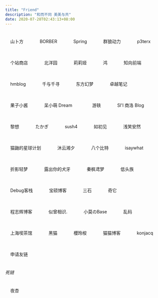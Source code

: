 ```yaml
---
title: "Friend"
description: "和而不同 美美与共"
date: 2020-07-28T02:43:13+08:00
---
```


<a href="https://novcu.com/" class="ftag" target="_blank">山卜方</a> <a href="https://www.cnblogs.com/borber/" class="ftag" target="_blank">BORBER</a> <a href="https://springzilan.vercel.app/" class="ftag" target="_blank">Spring</a> <a href="https://www.volf.club/" class="ftag" target="_blank">群狼动力</a>  <a href="https://p3terx.com/" class="ftag" target="_blank">p3terx</a>  <a href="https://storeweb.cn/" class="ftag" target="_blank">个站商店</a> <a href="https://www.tjupt.org/promotionlink.php?key=9324992ae74c08998590a9ee5ba5c66b" class="ftag" target="_blank">北洋园</a> <a href="https://myfanqie.github.io/" class="ftag" target="_blank">莉莉娅</a>  <a href="https://b.nit9.cn/" class="ftag" target="_blank">鸿</a> <a href="https://www.yuanqiao.pw/" class="ftag" target="_blank">知向前端</a> <a href="https://www.hm1006.cn/" class="ftag" target="_blank">hmblog</a> <a href="https://www.chihiro.org.cn/" class="ftag" target="_blank">千与千寻</a> <a href="https://blog.badapple.pro/" class="ftag" target="_blank">东方幻梦</a> <a href="http://joyo.ink/" class="ftag" target="_blank">卓越笔记</a> <a href="https://sublimerui.top/" class="ftag" target="_blank">果子小酱</a> <a href="https://www.zhaoyingtian.com/" class="ftag" target="_blank">呆小萌 Dream </a>   <a href="https://blog.devyi.com/" class="ftag" target="_blank"> 游轶 </a> <a href="http://koi.ll8s.com/" class="ftag" target="_blank">Sl'l 商洛 Blog</a> <a href="https://stblog.penclub.club/" class="ftag" target="_blank">黎想</a> <a href="https://lixingyong.com/" class="ftag" target="_blank">たかぎ</a> <a href="https://blog.sush4.vip/" class="ftag" target="_blank">sush4</a> <a href="https://1met.cn/" class="ftag" target="_blank">如初见</a> <a href="https://smilear.cn/" class="ftag" target="_blank">浅笑安然</a> <a href="https://blog.catyo.cn/" class="ftag" target="_blank">猫鼬的星球计划</a> <a href="https://life.myxx-writer.club/" class="ftag" target="_blank">沐云湘夕</a> <a href="https://www.gazyip.cn/" class="ftag" target="_blank">八个比特</a> <a href="https://isaywhat.cn/" class="ftag" target="_blank">isaywhat</a> <a href="https://nexmoe.com/" class="ftag" target="_blank">折影轻梦</a> <a href="https://clatterrr.com/" class="ftag" target="_blank">露出你的犬牙</a> <a href="https://blog.zwying.com/" class="ftag" target="_blank">秦枫鸢梦</a> <a href="https://ditou.org/" class="ftag" target="_blank">低头族</a>  <a href="https://www.debuginn.cn/" class="ftag" target="_blank">Debug客栈</a> <a href="https://baoshuo.blog/" class="ftag" target="_blank">宝硕博客</a> <a href="https://www.fllv.cn/" class="ftag" target="_blank">三石</a> <a href="https://qitablog.com/" class="ftag" target="_blank">奇它</a> <a href="https://qqzmly.com/" class="ftag" target="_blank">程志辉博客</a> <a href="https://sicxs.cn/" class="ftag" target="_blank">似曾相识.</a> <a href="http://blog.mou.best" class="ftag" target="_blank">小莫のBase</a> <a href="https://luan.ma/" class="ftag" target="_blank">乱码</a> <a href="https://www.wallen.xyz/" class="ftag" target="_blank">上海喫茶馆</a> <a href="https://blackcat.top/" class="ftag" target="_blank">黑猫</a> <a href="https://dlizi.com/" class="ftag" target="_blank">櫻玲桉</a> <a href="https://www.catct.cn" class="ftag" target="_blank">猫猫博客</a> <a href="http://39.107.58.77/" class="ftag" target="_blank">konjacq</a> <a href="https://www.cnblogs.com/borber/p/friendlink.html" class="ftag" target="_blank">申请友链</a> 



*死链*

  <a href="https://7e.re/" class="ftag" target="_blank">夜杏</a> 





<style>
.ftag {
    display: inline-block;
    font-size: 14px;
    padding: 8px 16px;
    border-radius: 16px;
    background: var(--color-contrast-high);
    color: var(--color-bg);
    margin: 16px 16px 16px 0;
    text-decoration: none;
    transition: all 0.3s;
}
.ftag:hover {
    transform: translateY(-3px);
}
</style>